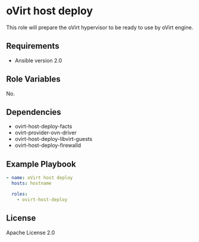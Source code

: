 oVirt host deploy
================

This role will prepare the oVirt hypervisor to be ready to use by oVirt engine.

Requirements
------------

 * Ansible version 2.0

Role Variables
--------------

No.

Dependencies
------------

 * ovirt-host-deploy-facts
 * ovirt-provider-ovn-driver
 * ovirt-host-deploy-libvirt-guests
 * ovirt-host-deploy-firewalld

Example Playbook
----------------

```yaml
- name: oVirt host deploy
  hosts: hostname

  roles:
    - ovirt-host-deploy
```

License
-------

Apache License 2.0

